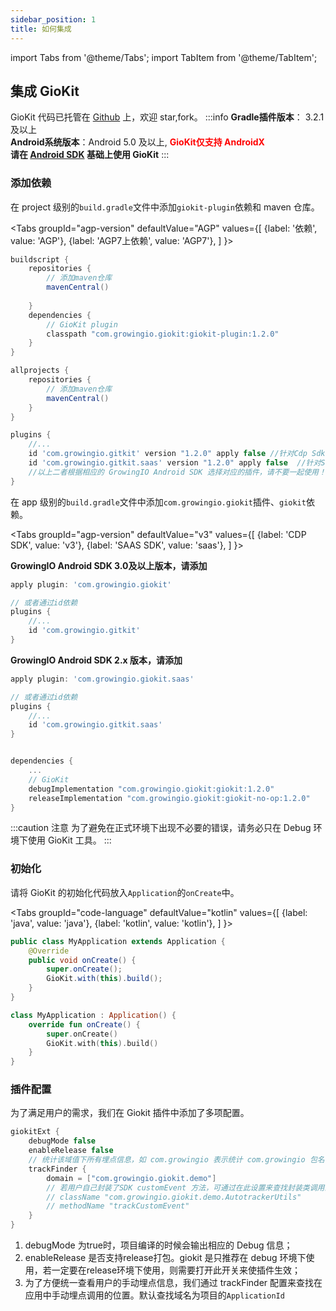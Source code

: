 ```yaml
---
sidebar_position: 1
title: 如何集成
---
```


import Tabs from '@theme/Tabs';
import TabItem from '@theme/TabItem';

## 集成 GioKit

GioKit 代码已托管在 [Github](https://github.com/growingio/giokit-android) 上，欢迎 star,fork。
:::info
**Gradle插件版本**： 3.2.1及以上  
**Android系统版本**：Android 5.0 及以上, **<font color='red'>GioKit仅支持 AndroidX</font>**<br/>
**请在 [Android SDK](/docs/android) 基础上使用 GioKit**
:::
### 添加依赖
在 project 级别的`build.gradle`文件中添加`giokit-plugin`依赖和 maven 仓库。

<Tabs
  groupId="agp-version"
  defaultValue="AGP"
  values={[
    {label: '依赖', value: 'AGP'},
    {label: 'AGP7上依赖', value: 'AGP7'},
  ]
}>

<TabItem value="AGP">

```groovy
buildscript {
    repositories {
        // 添加maven仓库
        mavenCentral()
        
    }
    dependencies {
        // GioKit plugin
        classpath "com.growingio.giokit:giokit-plugin:1.2.0"
    }
}

allprojects {
    repositories {
        // 添加maven仓库
        mavenCentral()
    }
}
```
</TabItem>

<TabItem value="AGP7">

```groovy
plugins {
    //...
    id 'com.growingio.gitkit' version "1.2.0" apply false //针对Cdp Sdk
    id 'com.growingio.gitkit.saas' version "1.2.0" apply false  //针对SaaS Sdk
    //以上二者根据相应的 GrowingIO Android SDK 选择对应的插件，请不要一起使用！！
}
```
</TabItem>
</Tabs>

在 app 级别的`build.gradle`文件中添加`com.growingio.giokit`插件、`giokit`依赖。

<Tabs
  groupId="agp-version"
  defaultValue="v3"
  values={[
    {label: 'CDP SDK', value: 'v3'},
    {label: 'SAAS SDK', value: 'saas'},
  ]
}>

<TabItem value="v3">

**GrowingIO Android SDK 3.0及以上版本，请添加**
```groovy
apply plugin: 'com.growingio.giokit'

// 或者通过id依赖
plugins {
    //...
    id 'com.growingio.gitkit'
}
```

</TabItem>

<TabItem value="saas">

**GrowingIO Android SDK 2.x 版本，请添加**
```groovy
apply plugin: 'com.growingio.giokit.saas'

// 或者通过id依赖
plugins {
    //...
    id 'com.growingio.gitkit.saas'
}
```

</TabItem>
</Tabs>

```groovy

dependencies {
    ...
    // GioKit
    debugImplementation "com.growingio.giokit:giokit:1.2.0"
    releaseImplementation "com.growingio.giokit:giokit-no-op:1.2.0"
}
```

:::caution 注意
为了避免在正式环境下出现不必要的错误，请务必只在 Debug 环境下使用 GioKit 工具。
:::

### 初始化
请将 GioKit 的初始化代码放入`Application`的`onCreate`中。

<Tabs
  groupId="code-language"
  defaultValue="kotlin"
  values={[
    {label: 'java', value: 'java'},
    {label: 'kotlin', value: 'kotlin'},
  ]
}>

<TabItem value="java">

```java
public class MyApplication extends Application {
    @Override
    public void onCreate() {
        super.onCreate();
        GioKit.with(this).build();
    }
}
```

</TabItem>
<TabItem value="kotlin">

```kotlin
class MyApplication : Application() {
    override fun onCreate() {
        super.onCreate()
        GioKit.with(this).build()
    }
}
```

</TabItem>
</Tabs>

### 插件配置
为了满足用户的需求，我们在 Giokit 插件中添加了多项配置。
```groovy
giokitExt {
    debugMode false
    enableRelease false
    // 统计该域值下所有埋点信息，如 com.growingio 表示统计 com.growingio 包名下的埋点代码
    trackFinder {
        domain = ["com.growingio.giokit.demo"]
        // 若用户自己封装了SDK customEvent 方法，可通过在此设置来查找封装类调用的代码
        // className "com.growingio.giokit.demo.AutotrackerUtils"
        // methodName "trackCustomEvent"
    }
}
```
1. debugMode 为true时，项目编译的时候会输出相应的 Debug 信息；
2. enableRelease 是否支持release打包。giokit 是只推荐在 debug 环境下使用，若一定要在release环境下使用，则需要打开此开关来使插件生效；
3. 为了方便统一查看用户的手动埋点信息，我们通过 trackFinder 配置来查找在应用中手动埋点调用的位置。默认查找域名为项目的`ApplicationId`
